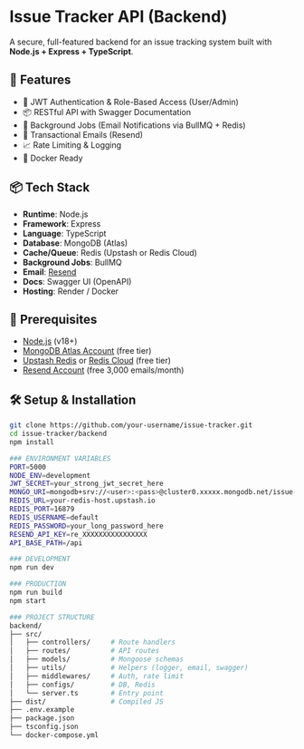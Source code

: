 # Issue Tracker API (Backend)

A secure, full-featured backend for an issue tracking system built with **Node.js + Express + TypeScript**.

## 🚀 Features

- 🔐 JWT Authentication & Role-Based Access (User/Admin)
- 📦 RESTful API with Swagger Documentation
- 🧵 Background Jobs (Email Notifications via BullMQ + Redis)
- 📧 Transactional Emails (Resend)
- 📈 Rate Limiting & Logging
- 🐳 Docker Ready

## 📦 Tech Stack

- **Runtime**: Node.js
- **Framework**: Express
- **Language**: TypeScript
- **Database**: MongoDB (Atlas)
- **Cache/Queue**: Redis (Upstash or Redis Cloud)
- **Background Jobs**: BullMQ
- **Email**: [Resend](https://resend.com)
- **Docs**: Swagger UI (OpenAPI)
- **Hosting**: Render / Docker

## 🧰 Prerequisites

- [Node.js](https://nodejs.org) (v18+)
- [MongoDB Atlas Account](https://www.mongodb.com/cloud/atlas) (free tier)
- [Upstash Redis](https://upstash.com) or [Redis Cloud](https://redis.com/try-free/) (free tier)
- [Resend Account](https://resend.com) (free 3,000 emails/month)

## 🛠️ Setup & Installation

```bash
git clone https://github.com/your-username/issue-tracker.git
cd issue-tracker/backend
npm install

### ENVIRONMENT VARIABLES
PORT=5000
NODE_ENV=development
JWT_SECRET=your_strong_jwt_secret_here
MONGO_URI=mongodb+srv://<user>:<pass>@cluster0.xxxxx.mongodb.net/issue-tracker
REDIS_URL=your-redis-host.upstash.io
REDIS_PORT=16879
REDIS_USERNAME=default
REDIS_PASSWORD=your_long_password_here
RESEND_API_KEY=re_XXXXXXXXXXXXXXXX
API_BASE_PATH=/api

### DEVELOPMENT
npm run dev

### PRODUCTION
npm run build
npm start

### PROJECT STRUCTURE
backend/
├── src/
│   ├── controllers/     # Route handlers
│   ├── routes/          # API routes
│   ├── models/          # Mongoose schemas
│   ├── utils/           # Helpers (logger, email, swagger)
│   ├── middlewares/     # Auth, rate limit
│   ├── configs/         # DB, Redis
│   └── server.ts        # Entry point
├── dist/                # Compiled JS
├── .env.example
├── package.json
├── tsconfig.json
└── docker-compose.yml
